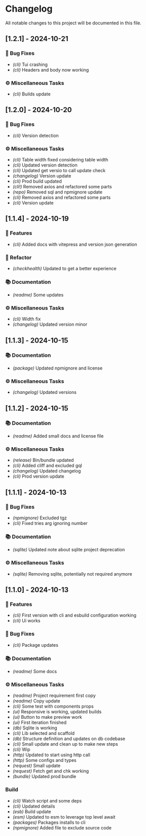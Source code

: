 # Changelog

All notable changes to this project will be documented in this file.

## [1.2.1] - 2024-10-21

### 🐛 Bug Fixes

- *(cli)* Tui crashing
- *(cli)* Headers and body now working

### ⚙️ Miscellaneous Tasks

- *(cli)* Builds update

## [1.2.0] - 2024-10-20

### 🐛 Bug Fixes

- *(cli)* Version detection

### ⚙️ Miscellaneous Tasks

- *(cli)* Table width fixed considering table width
- *(cli)* Updated version detection
- *(cli)* Updated get versio to call update check
- *(changelog)* Version update
- *(cli)* Prod build updated
- *(cli!)* Removed axios and refactored some parts
- *(repo)* Removed sql and npmignore update
- *(cli)* Removed axios and refactored some parts
- *(cli)* Version update

## [1.1.4] - 2024-10-19

### 🚀 Features

- *(cli)* Added docs with vitepress and version json generation

### 🚜 Refactor

- *(checkhealth)* Updated to get a better experience

### 📚 Documentation

- *(readme)* Some updates

### ⚙️ Miscellaneous Tasks

- *(cli)* Width fix
- *(changelog)* Updated version minor

## [1.1.3] - 2024-10-15

### 📚 Documentation

- *(package)* Updated npmignore and license

### ⚙️ Miscellaneous Tasks

- *(changelog)* Updated versions

## [1.1.2] - 2024-10-15

### 📚 Documentation

- *(readme)* Added small docs and license file

### ⚙️ Miscellaneous Tasks

- *(release)* Bin/bundle updated
- *(cli)* Added cliff and excluded gql
- *(changelog)* Updated changelog
- *(cli)* Prod version update

## [1.1.1] - 2024-10-13

### 🐛 Bug Fixes

- *(npmignore)* Excluded tgz
- *(cli)* Fixed tries arg ignoring number

### 📚 Documentation

- *(sqlite)* Updated note about sqlite project deprecation

### ⚙️ Miscellaneous Tasks

- *(sqlite)* Removing sqlite, potentially not required anymore

## [1.1.0] - 2024-10-13

### 🚀 Features

- *(cli)* First version with cli and esbuild configuration working
- *(cli)* Ui works

### 🐛 Bug Fixes

- *(cli)* Package updates

### 📚 Documentation

- *(readme)* Some docs

### ⚙️ Miscellaneous Tasks

- *(readme)* Project requirement first copy
- *(readme)* Copy update
- *(cli)* Some test with components props
- *(ui)* Responsive is working, updated builds
- *(ui)* Button to make preview work
- *(ui)* First iteration finished
- *(db)* Sqlite is working
- *(cli)* Lib selected and scaffold
- *(db)* Structure definition and updates on db codebase
- *(cli)* Small update and clean up to make new steps
- *(cli)* Wip
- *(http)* Updated to start using http call
- *(http)* Some configs and types
- *(request)* Small update
- *(request)* Fetch get and chk working
- *(bundle)* Updated prod bundle

### Build

- *(cli)* Watch script and some deps
- *(cli)* Updated details
- *(esb)* Build update
- *(esm)* Updated to esm to leverage top level await
- *(packages)* Packages installs to cli
- *(npmignore)* Added file to exclude source code

<!-- generated by git-cliff -->
